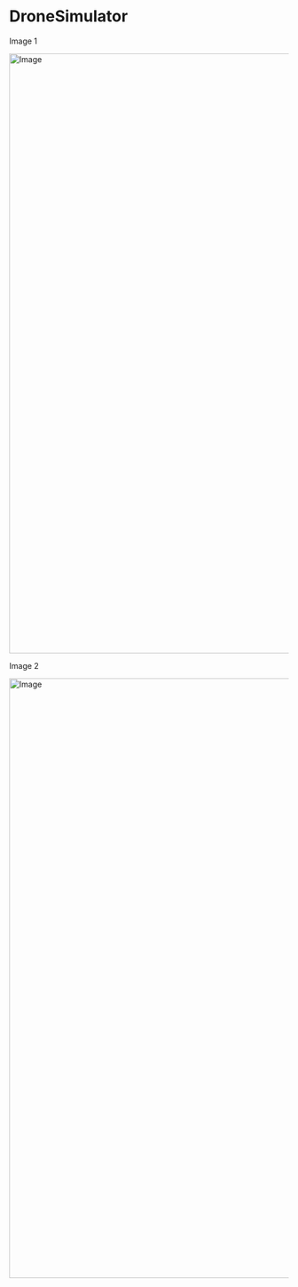 # DroneSimulator
Image 1

<img width="1079" alt="Image" src="https://github.com/user-attachments/assets/195eed4d-2eea-46dc-bf53-e9d931a0a18c" />

Image 2

<img width="1079" alt="Image" src="https://github.com/user-attachments/assets/ad441c20-a743-49c5-8d8f-99c5d5c14f2b" />
